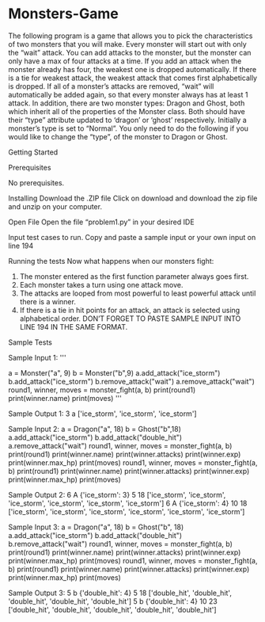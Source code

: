 # **Monsters-Game**

The following program is a game that allows you to pick the characteristics of two monsters that you will make. Every monster will start out with only the “wait” attack. You can add attacks to the monster, but the monster can only have a max of four attacks at a time. If you add an attack when the monster already has four, the weakest one is dropped automatically. If there is a tie for weakest attack, the weakest attack that comes first alphabetically is dropped. If all of a monster’s attacks are removed, “wait” will automatically be added again, so that every monster always has at least 1 attack. In addition, there are two monster types: Dragon and Ghost, both which inherit all of the properties of the Monster class. Both should have their “type” attribute updated to ‘dragon’ or ‘ghost’ respectively. Initially a monster’s type is set to “Normal”. You only need to do the following if you would like to change the “type”, of the monster to Dragon or Ghost.

Getting Started

Prerequisites 

No prerequisites.

Installing
Download the .ZIP file
Click on download and download the zip file and unzip on your computer.


Open File
Open the file “problem1.py” in your desired IDE


Input test cases to run.
Copy and paste a sample input or your own input on line 194

Running the tests
Now what happens when our monsters fight:

1) The monster entered as the first function parameter always goes first.
2) Each monster takes a turn using one attack move.
3) The attacks are looped from most powerful to least powerful attack until there is a winner. 
4) If there is a tie in hit points for an attack, an attack is selected using alphabetical order.
DON’T FORGET TO PASTE SAMPLE INPUT INTO LINE 194 IN THE SAME FORMAT.

Sample Tests

Sample Input 1:
'''

a = Monster("a", 9)
b = Monster("b",9)
a.add_attack("ice_storm")
b.add_attack("ice_storm")
b.remove_attack("wait")
a.remove_attack("wait")
round1, winner, moves = monster_fight(a, b)
print(round1)
print(winner.name)
print(moves)
'''

Sample Output 1:
3
a
['ice_storm', 'ice_storm', 'ice_storm']

Sample Input 2:
a = Dragon("a", 18)
b = Ghost("b",18)
a.add_attack("ice_storm")
b.add_attack("double_hit")
a.remove_attack("wait")
round1, winner, moves = monster_fight(a, b)
print(round1)
print(winner.name)
print(winner.attacks)
print(winner.exp)
print(winner.max_hp)
print(moves)
round1, winner, moves = monster_fight(a, b)
print(round1)
print(winner.name)
print(winner.attacks)
print(winner.exp)
print(winner.max_hp)
print(moves)


Sample Output 2:
6
A
{'ice_storm': 3}
5
18
['ice_storm', 'ice_storm', 'ice_storm', 'ice_storm', 'ice_storm', 'ice_storm']
6
A
{'ice_storm': 4}
10
18
['ice_storm', 'ice_storm', 'ice_storm', 'ice_storm', 'ice_storm', 'ice_storm']

Sample Input 3:
a = Dragon("a", 18)
b = Ghost("b", 18)
a.add_attack("ice_storm")
b.add_attack("double_hit")
b.remove_attack("wait")
round1, winner, moves = monster_fight(a, b)
print(round1)
print(winner.name)
print(winner.attacks)
print(winner.exp)
print(winner.max_hp)
print(moves)
round1, winner, moves = monster_fight(a, b)
print(round1)
print(winner.name)
print(winner.attacks)
print(winner.exp)
print(winner.max_hp)
print(moves)


Sample Output 3:
5
b
{'double_hit': 4}
5
18
['double_hit', 'double_hit', 'double_hit', 'double_hit', 'double_hit']
5
b
{'double_hit': 4}
10
23
['double_hit', 'double_hit', 'double_hit', 'double_hit', 'double_hit']


